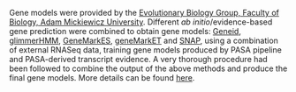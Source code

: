 Gene models were provided by the [Evolutionary Biology Group, Faculty of Biology, Adam Mickiewicz University](https://evobio.home.amu.edu.pl/). Different _ab initio_/evidence-based gene prediction were combined to obtain gene models: [Geneid](https://genome.crg.es/software/geneid/), [glimmerHMM](https://ccb.jhu.edu/software/glimmerhmm/),  [GeneMarkES](http://exon.gatech.edu/), [geneMarkET](http://exon.gatech.edu/) and [SNAP](https://bmcbioinformatics.biomedcentral.com/articles/10.1186/1471-2105-5-59), using a combination of external RNASeq data, training gene models produced by PASA pipeline and PASA-derived transcript evidence. A very thorough procedure had been followed to combine the output of the above methods and produce the final gene models. More details can be found [here](https://onlinelibrary.wiley.com/action/downloadSupplement?doi=10.1111%2Fmec.15421&file=mec15421-sup-0001-AppendixS1.pdf).
